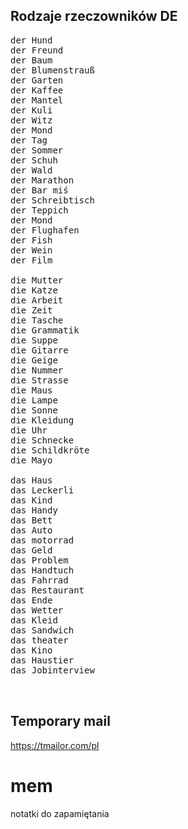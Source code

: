 ## Rodzaje rzeczowników DE
<pre>
der Hund
der Freund
der Baum
der Blumenstrauß
der Garten
der Kaffee
der Mantel
der Kuli
der Witz 
der Mond
der Tag
der Sommer
der Schuh
der Wald
der Marathon
der Bar miś
der Schreibtisch
der Teppich
der Mond
der Flughafen
der Fish
der Wein
der Film
  
die Mutter
die Katze
die Arbeit
die Zeit
die Tasche
die Grammatik
die Suppe
die Gitarre
die Geige
die Nummer
die Strasse
die Maus
die Lampe
die Sonne
die Kleidung
die Uhr
die Schnecke
die Schild­krö­te
die Mayo
  
das Haus
das Leckerli
das Kind
das Handy
das Bett
das Auto
das motorrad
das Geld
das Problem
das Handtuch
das Fahrrad
das Restaurant
das Ende
das Wetter
das Kleid
das Sandwich
das theater
das Kino
das Haustier
das Jobinterview

  
</pre>
  
## Temporary mail
https://tmailor.com/pl

# mem
notatki do zapamiętania
